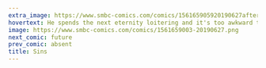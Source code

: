 ```yaml
---
extra_image: https://www.smbc-comics.com/comics/156165905920190627after.png
hovertext: He spends the next eternity loitering and it's too awkward to get rid of him.
image: https://www.smbc-comics.com/comics/1561659003-20190627.png
next_comic: future
prev_comic: absent
title: Sins
---
```


